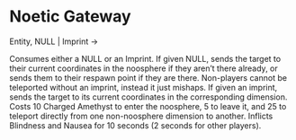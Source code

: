 # Noetic Gateway
Entity, NULL | Imprint ->

Consumes either a NULL or an Imprint. If given NULL, sends the target to their current coordinates in the noosphere if they aren’t there already, or sends them to their respawn point if they are there. Non-players cannot be teleported without an imprint, instead it just mishaps. If given an imprint, sends the target to its current coordinates in the corresponding dimension. Costs 10 Charged Amethyst to enter the noosphere, 5 to leave it, and 25 to teleport directly from one non-noosphere dimension to another. Inflicts Blindness and Nausea for 10 seconds (2 seconds for other players).
